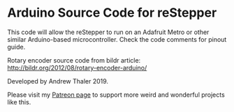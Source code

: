 # Arduino Source Code for reStepper

This code will allow the reStepper to run on an Adafruit Metro or other similar Arduino-based microcontroller. Check the code comments for pinout guide. 

Rotary encoder source code from bildr article: http://bildr.org/2012/08/rotary-encoder-arduino/

Developed by Andrew Thaler 2019.

Please visit my [Patreon page](https://www.patreon.com/Andrew_Thaler) to support more weird and wonderful projects like this. 
